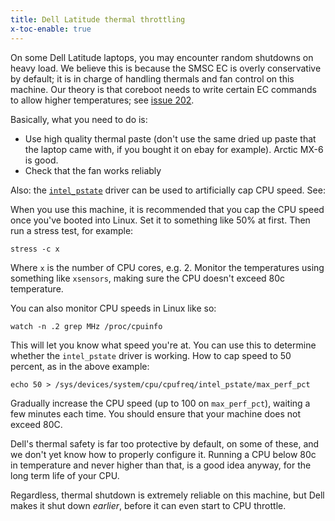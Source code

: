 ```yaml
---
title: Dell Latitude thermal throttling
x-toc-enable: true
---
```


On some Dell Latitude laptops, you may encounter random shutdowns on
heavy load. We believe this is because the SMSC EC is overly conservative
by default; it is in charge of handling thermals and fan control on this
machine. Our theory is that coreboot needs to write certain EC commands
to allow higher temperatures; see [issue 202](https://codeberg.org/libreboot/lbmk/issues/202).

Basically, what you need to do is:

* Use high quality thermal paste (don't use the same dried up paste that the
  laptop came with, if you bought it on ebay for example). Arctic MX-6 is good.
* Check that the fan works reliably

Also: the [`intel_pstate`](https://www.kernel.org/doc/html/v4.12/admin-guide/pm/intel_pstate.html) driver can be used to artificially cap CPU speed. See:

When you use this machine, it is recommended that you cap the CPU speed once
you've booted into Linux. Set it to something like 50% at first. Then run a
stress test, for example:

	stress -c x

Where `x` is the number of CPU cores, e.g. 2. Monitor the temperatures using
something like `xsensors`, making sure the CPU doesn't exceed 80c temperature.

You can also monitor CPU speeds in Linux like so:

	watch -n .2 grep MHz /proc/cpuinfo

This will let you know what speed you're at. You can use this to determine
whether the `intel_pstate` driver is working. How to cap speed to 50 percent, as
in the above example:

	echo 50 > /sys/devices/system/cpu/cpufreq/intel_pstate/max_perf_pct

Gradually increase the CPU speed (up to 100 on `max_perf_pct`), waiting a few
minutes each time. You should ensure that your machine does not exceed 80C.

Dell's thermal safety is far too protective by default, on some of these, and
we don't yet know how to properly configure it. Running a CPU below 80c in
temperature and never higher than that, is a good idea anyway, for the
long term life of your CPU.

Regardless, thermal shutdown is extremely reliable on this machine, but Dell
makes it shut down *earlier*, before it can even start to CPU throttle.

